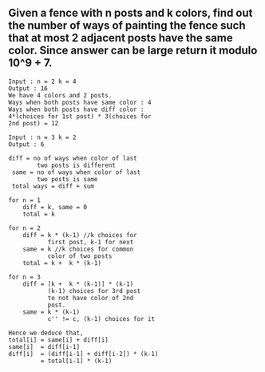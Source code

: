 ## Given a fence with n posts and k colors, find out the number of ways of painting the fence such that at most 2 adjacent posts have the same color. Since answer can be large return it modulo 10^9 + 7.

```
Input : n = 2 k = 4
Output : 16
We have 4 colors and 2 posts.
Ways when both posts have same color : 4 
Ways when both posts have diff color :
4*(choices for 1st post) * 3(choices for 
2nd post) = 12

Input : n = 3 k = 2
Output : 6
```



```
diff = no of ways when color of last
        two posts is different
 same = no of ways when color of last 
        two posts is same
 total ways = diff + sum

for n = 1
    diff = k, same = 0
    total = k

for n = 2
    diff = k * (k-1) //k choices for
           first post, k-1 for next
    same = k //k choices for common 
           color of two posts
    total = k +  k * (k-1)

for n = 3
    diff = [k +  k * (k-1)] * (k-1) 
           (k-1) choices for 3rd post 
           to not have color of 2nd 
           post.
    same = k * (k-1) 
           c'' != c, (k-1) choices for it

Hence we deduce that,
total[i] = same[i] + diff[i]
same[i]  = diff[i-1]
diff[i]  = (diff[i-1] + diff[i-2]) * (k-1)
         = total[i-1] * (k-1)
```
